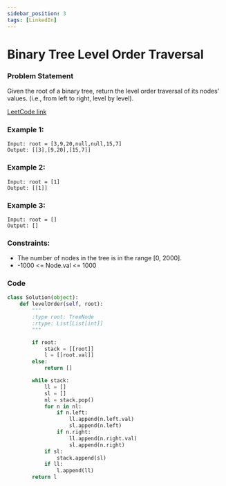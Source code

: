 ```yaml
---
sidebar_position: 3
tags: [LinkedIn]
---
```


# Binary Tree Level Order Traversal

### Problem Statement

Given the root of a binary tree, return the level order traversal of its nodes' values. (i.e., from left to right, level by level).

[LeetCode link](https://leetcode.com/problems/binary-tree-level-order-traversal/)

### Example 1:

```
Input: root = [3,9,20,null,null,15,7]
Output: [[3],[9,20],[15,7]]
```

### Example 2:

```
Input: root = [1]
Output: [[1]]
```

### Example 3:

```
Input: root = []
Output: []
```

### Constraints:

- The number of nodes in the tree is in the range [0, 2000].
- -1000 <= Node.val <= 1000

### Code

```python title="Python Code"
class Solution(object):
    def levelOrder(self, root):
        """
        :type root: TreeNode
        :rtype: List[List[int]]
        """

        if root:
            stack = [[root]]
            l = [[root.val]]
        else:
            return []

        while stack:
            ll = []
            sl = []
            nl = stack.pop()
            for n in nl:
                if n.left:
                    ll.append(n.left.val)
                    sl.append(n.left)
                if n.right:
                    ll.append(n.right.val)
                    sl.append(n.right)
            if sl:
                stack.append(sl)
            if ll:
                l.append(ll)
        return l
```
